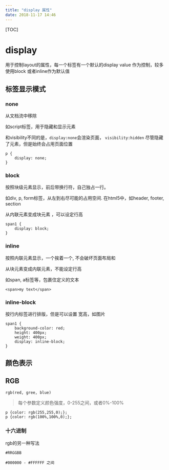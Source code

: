 ```yaml
---
title: "display 属性"
date: 2018-11-17 14:46
---
```



[TOC]

# display

用于控制layout的属性，每一个标签有一个默认的display value 作为控制，较多使用block 或者inline作为默认值



## 标签显示模式

### none

从文档流中移除

如script标签，用于隐藏和显示元素

和visibility不同的是，`display:none`会渲染页面， `visibility:hidden` 尽管隐藏了元素，但是始终会占用页面位置

```
p {
    display: none;
}
```



### block

按照块级元素显示，前后带换行符，自己独占一行。

如div, p, form标签，从左到右尽可能的占用空间.  在html5中，如header, footer, section



从内联元素变成块元素 ，可以设定行高

```
span1 {
    display: block;
}
```



### inline

按照内联元素显示，一个挨着一个, 不会破坏页面布局和

从块元素变成内联元素，不能设定行高

如span, a标签等，包裹住定义的文本

```
<span>my text</span>
```





### inline-block

按行内标签进行排版，但是可以设置 宽高，如图片

```
span1 {
    background-color: red;
    height: 400px;
    weight: 400px;
    display: inline-block;
}
```



## 颜色表示

## RGB 

```
rgb(red, gree, blue)
```

> 每个参数定义颜色强度，0-255之间，或者0%-100%

```
p {color: rgb(255,255,0);};
p {color: rgb(100%,100%,0);};
```



### 十六进制

rgb的另一种写法

`#RRGGBB`

```
#000000 - #FFFFFF 之间
```





